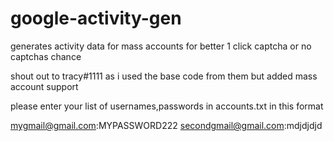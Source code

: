 # google-activity-gen
generates activity data for mass accounts for better 1 click captcha or no captchas chance

shout out to tracy#1111 as i used the base code from them but added mass account support

please enter your list of usernames,passwords in accounts.txt in this format

mygmail@gmail.com:MYPASSWORD222
secondgmail@gmail.com:mdjdjdjd
